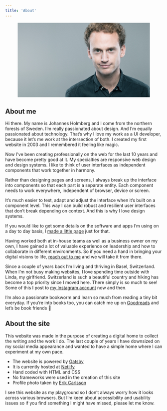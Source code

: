 ```yaml
---
title: 'About'
---
```


<figure>

![Johannes](./johannes.jpg)

</figure>

## About me

Hi there. My name is Johannes Holmberg and I come from the northern forests of Sweden. I’m really passionated about design. And I’m equally passionated about technology. That’s why I love my work as a UI developer, because it let’s me work at the intersection of both. I created my first website in 2003 and I remembered it feeling like magic.

Now I've been creating professionally on the web for the last 10 years and have become pretty good at it. My specialties are responsive web design and design systems. I like to think of user interfaces as independent components that work together in harmony.

Rather than designing pages and screens, I always break up the interface into components so that each part is a separate entity. Each component needs to work everywhere, independent of browser, device or screen.

It’s much easier to test, adapt and adjust the interface when it’s built on a component level. This way I can build robust and resilient user interfaces that don’t break depending on context. And this is why I love design systems.

If you would like to get some details on the software and apps I’m using on a day to day basis, I [made a little page](/uses) just for that.

Having worked both at in-house teams as well as a business owner on my own, I have gained a lot of valuable experience on leadership and how to collaborate in different environments. So if you need a hand in bringing your digital visions to life, [reach out to me](/contact) and we will take it from there.

Since a couple of years back I’m living and thriving in Basel, Switzerland. When I’m not busy making websites, I love spending time outside with Linda, my girlfriend. Switzerland is such a beautiful country and hiking has become a top priority since I moved here. There simply is so much to see! Some of this I post to [my Instagram account](https://www.instagram.com/johannesholmberg/) now and then.

I’m also a passionate bookworm and learn so much from reading a tiny bit everyday. If you’re into books too, you can catch me up on [Goodreads](https://www.goodreads.com/user/show/62082754-johannes-holmberg) and let’s be book friends 🤞

## About the site

This website was made in the purpose of creating a digital home to collect the writing and the work I do. The last couple of years I have downsized on my social media appearance and wanted to have a simple home where I can experiment at my own pace.

- The website is powered by [Gatsby](https://www.gatsbyjs.org/)
- It is currently hosted at [Netlify](netlify.com)
- Hand coded with HTML and CSS
- No frameworks were used in the creation of this site
- Profile photo taken by [Erik Carlsson](http://erikcarlsson.se/)

I see this website as my playground so I don’t always worry how it looks across various browsers. But I’m keen about accessibility and usability issues so if you find something I might have missed, please let me know.
